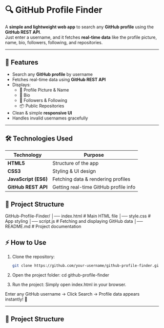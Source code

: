 # 🔍 GitHub Profile Finder

A **simple and lightweight web app** to search any **GitHub profile** using the **GitHub REST API**.  
Just enter a username, and it fetches **real-time data** like the profile picture, name, bio, followers, following, and repositories.

---

## 🚀 Features
- Search any **GitHub profile** by username
- Fetches real-time data using **GitHub REST API**
- Displays:
  - 👤 Profile Picture & Name  
  - 📝 Bio  
  - 👥 Followers & Following  
  - 📦 Public Repositories
- Clean & simple **responsive UI**
- Handles invalid usernames gracefully
---

## 🛠️ Technologies Used
| Technology  | Purpose                         |
|------------|---------------------------------|
| **HTML5** | Structure of the app            |
| **CSS3**  | Styling & UI design            |
| **JavaScript (ES6)** | Fetching data & rendering profiles |
| **GitHub REST API** | Getting real-time GitHub profile info |

## 📂 Project Structure
GitHub-Profile-Finder/
│── index.html # Main HTML file
│── style.css # App styling
│── script.js # Fetching and displaying GitHub data
│── README.md # Project documentation

## ⚡ How to Use
1. Clone the repository:
   ```bash
   git clone https://github.com/your-username/github-profile-finder.git

2. Open the project folder:
    cd github-profile-finder

3. Run the project:
    Simply open index.html in your browser.

Enter any GitHub username → Click Search → Profile data appears instantly! 🎯




---

## 📂 Project Structure
